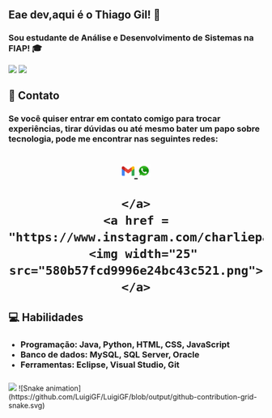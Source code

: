 
  <h2>Eae dev,aqui é o Thiago Gil! 👋</h2>
  <h3><p>Sou estudante de Análise e Desenvolvimento de Sistemas na FIAP! 🎓</p></h3>

<div >
  <img height="180em" src="https://github-readme-stats.vercel.app/api?username=thiagogilcamargo&show_icons=true&theme=dark"/>
  <img height="180em" src="https://github-readme-stats.vercel.app/api/top-langs/?username=thiagogilcamargo&layout=compact&theme=dark"/>
</div>

 <h2>📧 Contato</h2>
  <h3><p>Se você quiser entrar em contato comigo para trocar experiências, tirar dúvidas ou até mesmo bater um papo sobre tecnologia, pode me encontrar nas seguintes redes:</p></h3>
 <h1 align="center">
    <a href = "mailto:thiagogilcmargo@gmail.com">
      <img width="25" src="official-gmail-icon-2020-.svg">
    </a>
    <a href="https://api.whatsapp.com/send?phone=+5511963346868" target="_blank">
      <img width="25" src="logo-whatsapp-png-pic-0.png">
    </a>
   
    </a>
    <a href = "https://www.instagram.com/charlieparadiso/">
      <img width="25" src="580b57fcd9996e24bc43c521.png">
    </a>

  
<h2>💻 Habilidades</h2>
  <ul>
    <h3><li>Programação: Java, Python, HTML, CSS, JavaScript</li>
    <li>Banco de dados: MySQL, SQL Server, Oracle</li>
      <li>Ferramentas: Eclipse, Visual Studio, Git</li></h3>
  </ul>
 
   <img src="https://raw.githubusercontent.com/LuigiGf/LuigiGf/main/code.gif" width="70%" style="margin-top: 10px;"/>

</div>
![Snake animation](https://github.com/LuigiGF/LuigiGF/blob/output/github-contribution-grid-snake.svg)
